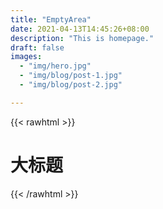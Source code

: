 ```yaml
---
title: "EmptyArea"
date: 2021-04-13T14:45:26+08:00
description: "This is homepage."
draft: false
images:
  - "img/hero.jpg"
  - "img/blog/post-1.jpg"
  - "img/blog/post-2.jpg"

---
```


{{< rawhtml >}}
  <h1 class="text-4xl text-red-500">大标题</h1>
{{< /rawhtml >}}
